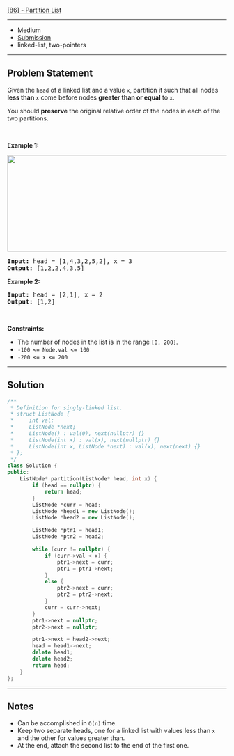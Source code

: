 [[86] - Partition List](https://leetcode.com/problems/partition-list)

---

- Medium
- [Submission](https://leetcode.com/problems/partition-list/submissions/1021798475/)
- linked-list, two-pointers

---

## Problem Statement

<p>Given the <code>head</code> of a linked list and a value <code>x</code>, partition it such that all nodes <strong>less than</strong> <code>x</code> come before nodes <strong>greater than or equal</strong> to <code>x</code>.</p>

<p>You should <strong>preserve</strong> the original relative order of the nodes in each of the two partitions.</p>

<p>&nbsp;</p>
<p><strong class="example">Example 1:</strong></p>
<img alt="" src="https://assets.leetcode.com/uploads/2021/01/04/partition.jpg" style="width: 662px; height: 222px;" />
<pre>
<strong>Input:</strong> head = [1,4,3,2,5,2], x = 3
<strong>Output:</strong> [1,2,2,4,3,5]
</pre>

<p><strong class="example">Example 2:</strong></p>

<pre>
<strong>Input:</strong> head = [2,1], x = 2
<strong>Output:</strong> [1,2]
</pre>

<p>&nbsp;</p>
<p><strong>Constraints:</strong></p>

<ul>
	<li>The number of nodes in the list is in the range <code>[0, 200]</code>.</li>
	<li><code>-100 &lt;= Node.val &lt;= 100</code></li>
	<li><code>-200 &lt;= x &lt;= 200</code></li>
</ul>


---

## Solution

```cpp
/**
 * Definition for singly-linked list.
 * struct ListNode {
 *     int val;
 *     ListNode *next;
 *     ListNode() : val(0), next(nullptr) {}
 *     ListNode(int x) : val(x), next(nullptr) {}
 *     ListNode(int x, ListNode *next) : val(x), next(next) {}
 * };
 */
class Solution {
public:
    ListNode* partition(ListNode* head, int x) {
        if (head == nullptr) {
            return head;
        }
        ListNode *curr = head;
        ListNode *head1 = new ListNode();
        ListNode *head2 = new ListNode();

        ListNode *ptr1 = head1;
        ListNode *ptr2 = head2;

        while (curr != nullptr) {
            if (curr->val < x) {
                ptr1->next = curr;
                ptr1 = ptr1->next;
            }
            else {
                ptr2->next = curr;
                ptr2 = ptr2->next;
            }
            curr = curr->next;
        }
        ptr1->next = nullptr;
        ptr2->next = nullptr;

        ptr1->next = head2->next;
        head = head1->next;
        delete head1;
        delete head2;
        return head;
    }
};
```

---

## Notes

- Can be accomplished in `O(n)` time.
- Keep two separate heads, one for a linked list with values less than `x` and the other for values greater than.
- At the end, attach the second list to the end of the first one.
